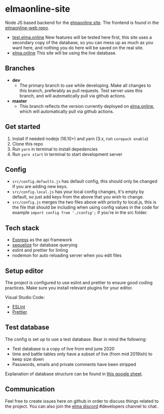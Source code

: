 # elmaonline-site

Node JS based backend for the [elmaonline site](https://elma.online). The frontend is found in the [elmaonline-web repo](https://github.com/elmadev/elmaonline-web).

- [test.elma.online](http://test.elma.online) New features will be tested here first, this site uses a secondary copy of the database, so you can mess up as much as you want here, and nothing you do here will be saved on the real site.
- [elma.online](http://elma.online) This site will be using the live database.

## Branches

- **dev**
  - The primary branch to use while developing. Make all changes to this branch, preferably as pull requests. Test server uses this branch, and will automatically pull via github actions.
- **master**
  - This branch reflects the version currently deployed on [elma.online](http://elma.online), which will automatically pull via github actions.

## Get started

1. Install if needed nodejs (16.10+) and yarn (3.x, run `corepack enable`)
2. Clone this repo
3. Run `yarn` in terminal to install depedencies
4. Run `yarn start` in terminal to start development server

## Config

- `src/config.defaults.js` has default config, this should only be changed if you are adding new keys.
- `src/config.local.js` has your local config changes, it's empty by default, so just add keys from the above that you wish to change.
- `src/config.js` merges the two files above with priority to local.js, this is the file that should be including when using config values in the code for example `import config from './config';` if you're in the src folder.

## Tech stack

- [Express](http://expressjs.com/) as the api framework
- [sequelize](http://docs.sequelizejs.com/manual/tutorial/querying.html) for database querying
- eslint and prettier for linting
- nodemon for auto reloading server when you edit files

## Setup editor

The project is configured to use eslint and prettier to ensure good coding practices. Make sure you install relevant plugins for your editor.

Visual Studio Code:

- [ESLint](https://marketplace.visualstudio.com/items?itemName=dbaeumer.vscode-eslint)
- [Prettier](https://marketplace.visualstudio.com/items?itemName=esbenp.prettier-vscode)

## Test database

The config is set up to use a test database. Bear in mind the following:

- Test database is a copy of live from end june 2020
- time and battle tables only have a subset of live (from mid 2019ish) to keep size down
- Passwords, emails and private comments have been stripped

Explanation of database structure can be found in [this google sheet](https://docs.google.com/spreadsheets/d/15fNKf2ihV4HvmVZwxg2D18ITvcbCE1nva5NTFlYJOgg/edit?usp=sharing).

## Communication

Feel free to create issues here on github in order to discuss things related to the project. You can also join the [elma discord](https://discord.gg/j5WMFC6) #developers channel to chat.
